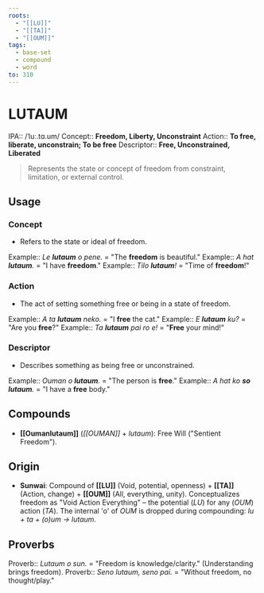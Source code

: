 ```yaml
---
roots:
  - "[[LU]]"
  - "[[TA]]"
  - "[[OUM]]"
tags:
  - base-set
  - compound
  - word
to: 310
---
```

# LUTAUM

IPA::				/ˈluː.tɑ.um/
Concept::		**Freedom, Liberty, Unconstraint**
Action::		**To free, liberate, unconstrain; To be free**
Descriptor::	**Free, Unconstrained, Liberated**

> Represents the state or concept of freedom from constraint, limitation, or external control.

## Usage

### Concept
*   Refers to the state or ideal of freedom.

Example::   *Le **lutaum** o pene.* = "The **freedom** is beautiful."
Example::   *A hat **lutaum**.* = "I have **freedom**."
Example::   *Tilo **lutaum**!* = "Time of **freedom**!"

### Action
*   The act of setting something free or being in a state of freedom.

Example::   *A ta **lutaum** neko.* = "I **free** the cat."
Example::   *E **lutaum** ku?* = "Are you **free**?"
Example::   *Ta **lutaum** pai ro e!* = "**Free** your mind!"

### Descriptor
*   Describes something as being free or unconstrained.

Example::   *Ouman o **lutaum**.* = "The person is **free**."
Example::   *A hat ko **so lutaum**.* = "I have a **free** body."

## Compounds
*   **[[Oumanlutaum]]** (*[[OUMAN]]* + *lutaum*): Free Will ("Sentient Freedom").

## Origin
*   **Sunwai**: Compound of **[[LU]]** (Void, potential, openness) + **[[TA]]** (Action, change) + **[[OUM]]** (All, everything, unity). Conceptualizes freedom as "Void Action Everything" – the potential (*LU*) for any (*OUM*) action (*TA*). The internal 'o' of *OUM* is dropped during compounding: *lu + ta + (o)um -> lutaum*.

## Proverbs

Proverb:: *Lutaum o sun.* = "Freedom is knowledge/clarity." (Understanding brings freedom).
Proverb:: *Seno lutaum, seno pai.* = "Without freedom, no thought/play."